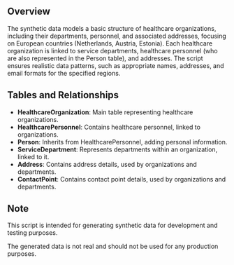 

## Overview

The synthetic data models a basic structure of healthcare organizations, including their departments, personnel, and associated addresses, focusing on European countries (Netherlands, Austria, Estonia). Each healthcare organization is linked to service departments, healthcare personnel (who are also represented in the Person table), and addresses. The script ensures realistic data patterns, such as appropriate names, addresses, and email formats for the specified regions.

## Tables and Relationships

- **HealthcareOrganization**: Main table representing healthcare organizations.
- **HealthcarePersonnel**: Contains healthcare personnel, linked to organizations.
- **Person**: Inherits from HealthcarePersonnel, adding personal information.
- **ServiceDepartment**: Represents departments within an organization, linked to it.
- **Address**: Contains address details, used by organizations and departments.
- **ContactPoint**: Contains contact point details, used by organizations and departments.

## Note

This script is intended for generating synthetic data for development and testing purposes. 

The generated data is not real and should not be used for any production purposes.

